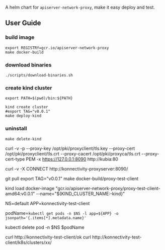 
A helm chart for `apiserver-network-proxy`, make it easy deploy and test.

## User Guide


### build image

```
export REGISTRY=gcr.io/apiserver-network-proxy
make docker-build
```

### download binaries

```
./scripts/download-binaries.sh
```

### create kind cluster

```shell
export PATH=$(pwd)/bin:${PATH}

kind create cluster
#export TAG="v0.0.1"
make deploy-kind
```

### uninstall

```shell
make delete-kind
```



curl -v -p --proxy-key /opt/pki/proxyclient/tls.key --proxy-cert /opt/pki/proxyclient/tls.crt --proxy-cacert /opt/pki/proxyca/tls.crt --proxy-cert-type PEM -x https://127.0.0.1:8090  http://kubia:80





curl  -v -X CONNECT http://konnectivity-proxyserver:8090/




git pull
export TAG="v0.0.1"
make docker-build/proxy-test-client

kind load docker-image "gcr.io/apiserver-network-proxy/proxy-test-client-amd64:v0.0.1" --name="${KIND_CLUSTER_NAME:-kind}"




NS=default
APP=konnectivity-test-client

podName=`kubectl get pods -n $NS -l app=${APP} -o jsonpath='{.items[*].metadata.name}'`

kubectl delete pod -n $NS $podName




curl http://konnectivity-test-client/ok
curl http://konnectivity-test-client/k8s/clusters/xx/

